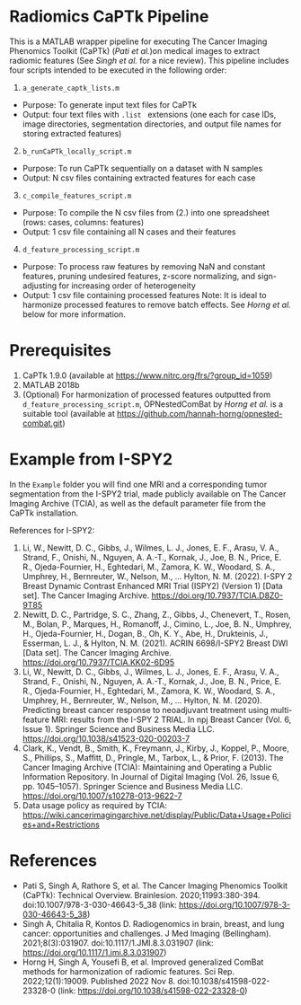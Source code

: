 # Radiomics CaPTk Pipeline
This is a MATLAB wrapper pipeline for executing The Cancer Imaging Phenomics Toolkit (CaPTk) (*Pati et al.*)on medical images to extract radiomic features (See *Singh et al.* for a nice review). This pipeline includes four scripts intended to be executed in the following order:
1. `a_generate_captk_lists.m`
  * Purpose: To generate input text files for CaPTk
  * Output: four text files with `.list ` extensions (one each for case IDs, image directories, segmentation directories, and output file names for storing extracted features)
2. `b_runCaPTk_locally_script.m`
  * Purpose: To run CaPTk sequentially on a dataset with N samples
  * Output: N csv files containing extracted features for each case
3. `c_compile_features_script.m`
  * Purpose: To compile the N csv files from (2.) into one spreadsheet (rows: cases, columns: features)
  * Output: 1 csv file containing all N cases and their features
4. `d_feature_processing_script.m`
  * Purpose: To process raw features by removing NaN and constant features, pruning undesired features, z-score normalizing, and sign-adjusting for increasing order of heterogeneity
  * Output: 1 csv file containing processed features
Note: It is ideal to harmonize processed features to remove batch effects. See *Horng et al.* below for more information.

# Prerequisites
1. CaPTk 1.9.0 (available at https://www.nitrc.org/frs/?group_id=1059)
2. MATLAB 2018b
3. (Optional) For harmonization of processed features outputted from `d_feature_processing_script.m`, OPNestedComBat by *Horng et al.* is a suitable tool (available at https://github.com/hannah-horng/opnested-combat.git)

# Example from I-SPY2
In the `Example` folder you will find one MRI and a corresponding tumor segmentation from the I-SPY2 trial, made publicly available on The Cancer Imaging Archive (TCIA), as well as the default parameter file from the CaPTk installation. 

References for I-SPY2:
1. Li, W., Newitt, D. C., Gibbs, J., Wilmes, L. J., Jones, E. F., Arasu, V. A., Strand, F., Onishi, N., Nguyen, A. A.-T., Kornak, J., Joe, B. N., Price, E. R., Ojeda-Fournier, H., Eghtedari, M., Zamora, K. W., Woodard, S. A., Umphrey, H., Bernreuter, W., Nelson, M., … Hylton, N. M. (2022). I-SPY 2 Breast Dynamic Contrast Enhanced MRI Trial (ISPY2)  (Version 1) [Data set]. The Cancer Imaging Archive. https://doi.org/10.7937/TCIA.D8Z0-9T85
2. Newitt, D. C., Partridge, S. C., Zhang, Z., Gibbs, J., Chenevert, T., Rosen, M., Bolan, P., Marques, H., Romanoff, J., Cimino, L., Joe, B. N., Umphrey, H., Ojeda-Fournier, H., Dogan, B., Oh, K. Y., Abe, H., Drukteinis, J., Esserman, L. J., & Hylton, N. M. (2021). ACRIN 6698/I-SPY2 Breast DWI [Data set]. The Cancer Imaging Archive. https://doi.org/10.7937/TCIA.KK02-6D95
3. Li, W., Newitt, D. C., Gibbs, J., Wilmes, L. J., Jones, E. F., Arasu, V. A., Strand, F., Onishi, N., Nguyen, A. A.-T., Kornak, J., Joe, B. N., Price, E. R., Ojeda-Fournier, H., Eghtedari, M., Zamora, K. W., Woodard, S. A., Umphrey, H., Bernreuter, W., Nelson, M., … Hylton, N. M. (2020). Predicting breast cancer response to neoadjuvant treatment using multi-feature MRI: results from the I-SPY 2 TRIAL. In npj Breast Cancer (Vol. 6, Issue 1). Springer Science and Business Media LLC. https://doi.org/10.1038/s41523-020-00203-7
4. Clark, K., Vendt, B., Smith, K., Freymann, J., Kirby, J., Koppel, P., Moore, S., Phillips, S., Maffitt, D., Pringle, M., Tarbox, L., & Prior, F. (2013). The Cancer Imaging Archive (TCIA): Maintaining and Operating a Public Information Repository. In Journal of Digital Imaging (Vol. 26, Issue 6, pp. 1045–1057). Springer Science and Business Media LLC. https://doi.org/10.1007/s10278-013-9622-7
5. Data usage policy as required by TCIA: https://wiki.cancerimagingarchive.net/display/Public/Data+Usage+Policies+and+Restrictions

# References
* Pati S, Singh A, Rathore S, et al. The Cancer Imaging Phenomics Toolkit (CaPTk): Technical Overview. Brainlesion. 2020;11993:380-394. doi:10.1007/978-3-030-46643-5_38 (link: https://doi.org/10.1007/978-3-030-46643-5_38)
* Singh A, Chitalia R, Kontos D. Radiogenomics in brain, breast, and lung cancer: opportunities and challenges. J Med Imaging (Bellingham). 2021;8(3):031907. doi:10.1117/1.JMI.8.3.031907 (link: https://doi.org/10.1117/1.jmi.8.3.031907)
* Horng H, Singh A, Yousefi B, et al. Improved generalized ComBat methods for harmonization of radiomic features. Sci Rep. 2022;12(1):19009. Published 2022 Nov 8. doi:10.1038/s41598-022-23328-0 (link: https://doi.org/10.1038/s41598-022-23328-0)

